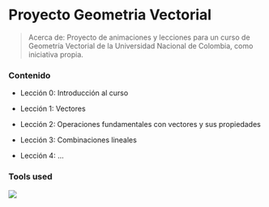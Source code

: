 # Proyecto Geometria Vectorial

> Acerca de: Proyecto de animaciones y lecciones para un curso de Geometría Vectorial de la Universidad Nacional de Colombia, como iniciativa propia.

### Contenido

- Lección 0: Introducción al curso

- Lección 1: Vectores

- Lección 2: Operaciones fundamentales con vectores y sus propiedades

- Lección 3: Combinaciones lineales

- Lección 4: ...

### Tools used

<a href="https://skillicons.dev">
  <img src="https://skillicons.dev/icons?i=python,js,html,css,firebase,bootstrap,md,latex&theme=dark" />
</a>
